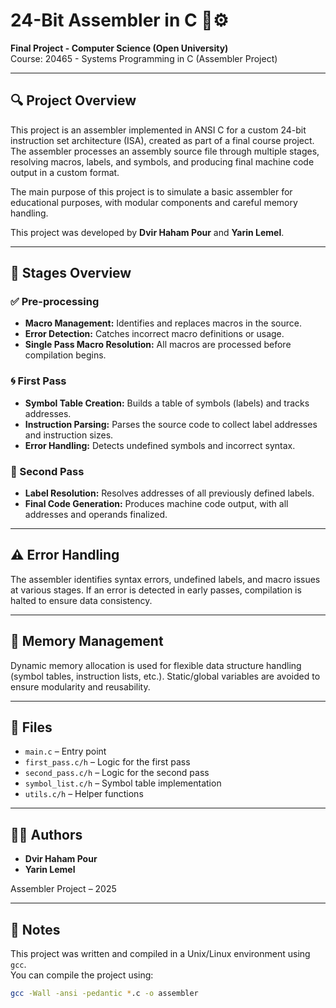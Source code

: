 # 24-Bit Assembler in C 🧠⚙️

**Final Project - Computer Science (Open University)**  
Course: 20465 - Systems Programming in C (Assembler Project)

---

## 🔍 Project Overview

This project is an assembler implemented in ANSI C for a custom 24-bit instruction set architecture (ISA), created as part of a final course project. The assembler processes an assembly source file through multiple stages, resolving macros, labels, and symbols, and producing final machine code output in a custom format.

The main purpose of this project is to simulate a basic assembler for educational purposes, with modular components and careful memory handling.

This project was developed by **Dvir Haham Pour** and **Yarin Lemel**.

---

## 🚦 Stages Overview

### ✅ Pre-processing
- **Macro Management:** Identifies and replaces macros in the source.
- **Error Detection:** Catches incorrect macro definitions or usage.
- **Single Pass Macro Resolution:** All macros are processed before compilation begins.

### 🌀 First Pass
- **Symbol Table Creation:** Builds a table of symbols (labels) and tracks addresses.
- **Instruction Parsing:** Parses the source code to collect label addresses and instruction sizes.
- **Error Handling:** Detects undefined symbols and incorrect syntax.

### 📘 Second Pass
- **Label Resolution:** Resolves addresses of all previously defined labels.
- **Final Code Generation:** Produces machine code output, with all addresses and operands finalized.

---

## ⚠️ Error Handling

The assembler identifies syntax errors, undefined labels, and macro issues at various stages. If an error is detected in early passes, compilation is halted to ensure data consistency.

---

## 💾 Memory Management

Dynamic memory allocation is used for flexible data structure handling (symbol tables, instruction lists, etc.). Static/global variables are avoided to ensure modularity and reusability.

---

## 📂 Files

- `main.c` – Entry point
- `first_pass.c/h` – Logic for the first pass
- `second_pass.c/h` – Logic for the second pass
- `symbol_list.c/h` – Symbol table implementation
- `utils.c/h` – Helper functions

---

## 👨‍💻 Authors

- **Dvir Haham Pour**  
- **Yarin Lemel**

Assembler Project – 2025

---

## 📎 Notes

This project was written and compiled in a Unix/Linux environment using `gcc`.  
You can compile the project using:


```bash
gcc -Wall -ansi -pedantic *.c -o assembler
